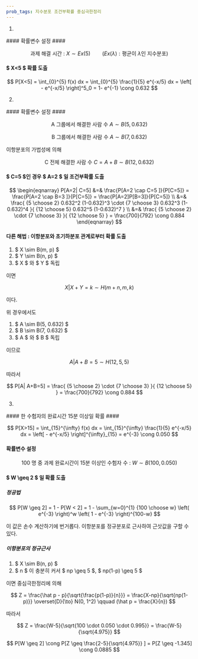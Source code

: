```yaml
---
prob_tags: 지수분포 조건부확률 중심극한정리
---
```

1)

<div>
#### 확률변수 설정 ####

$$ \text{과제 해결 시간 : } X \sim Ex(5)  \qquad  (Ex(\lambda) : \text{평균이 } \lambda \text{인 지수분포}) $$

#### $ X<5 $ 확률 도출 ####

$$ P[X<5] = \int_{0}^{5} f(x) dx = \int_{0}^{5} \frac{1}{5} e^{-x/5} dx = \left[ - e^{-x/5} \right]^5_0 = 1- e^{-1} \cong 0.632 $$

</div>

2)

<div>
#### 확률변수 설정 ####

$$ \text{A 그룹에서 해결한 사람 수 } A \sim B(5, 0.632)  $$

$$ \text{B 그룹에서 해결한 사람 수 } A \sim B(7, 0.632)  $$

이항분포의 가법성에 의해

$$ \text{C 전체 해결한 사람 수 } C = A+B \sim B(12, 0.632)  $$

#### $ C=5 $인 경우 $ A=2 $ 일 조건부확률 도출 ####

$$ \begin{eqnarray}
P[A=2|
C=5] &=& \frac{P[A=2 \cap C=5 ]}{P[C=5]} = \frac{P[A=2 \cap B=3 ]}{P[C=5]} = \frac{P[A=2]P[B=3]}{P[C=5]} \\
&=&
\frac{ {5 \choose 2} 0.632^2 (1-0.632)^3 \cdot {7 \choose 3} 0.632^3 (1-0.632)^4 }{ {12 \choose 5} 0.632^5 (1-0.632)^7 } \\
&=&
\frac{ {5 \choose 2} \cdot {7 \choose 3} }{ {12 \choose 5} } = \frac{700}{792} \cong 0.884
\end{eqnarray} $$

#### 다른 해법 : 이항분포와 초기하분포 관계로부터 확률 도출 ####

1. $ X \sim B(m, p) $
1. $ Y \sim B(n, p) $
1. $ X $ 와 $ Y $ 독립

이면

$$ X|
X+Y=k \sim H(m+n, m, k) $$

이다.

위 경우에서도

1. $ A \sim B(5, 0.632) $
1. $ B \sim B(7, 0.632) $
1. $ A $ 와 $ B $ 독립

이므로

$$ A|
A+B=5 \sim H(12, 5, 5) $$
	
따라서

$$ P[A|
A+B=5] = \frac{ {5 \choose 2} \cdot {7 \choose 3} }{ {12 \choose 5} } = \frac{700}{792} \cong 0.884 $$

</div>

3)

<div>
#### 한 수험자의 완료시간 15분 이상일 확률 ####

$$ P[X>15] = \int_{15}^{\infty} f(x) dx = \int_{15}^{\infty} \frac{1}{5} e^{-x/5} dx = \left[ - e^{-x/5} \right]^{\infty}_{15} = e^{-3} \cong 0.050 $$

#### 확률변수 설정 ####

$$ \text{100 명 중 과제 완료시간이 15분 이상인 수험자 수 : } W \sim B(100, 0.050) $$

#### $ W \geq 2 $ 일 확률 도출 ###

##### 정공법 #####

$$ P[W \geq 2] = 1 - P[W < 2] = 1 - \sum_{w=0}^{1} {100 \choose w} \left( e^{-3} \right)^w \left( 1 - e^{-3} \right)^{100-w} $$

이 값은 손수 계산하기에 번거롭다. 이항분포를 정규분포로 근사하여 근삿값을 구할 수 있다.

##### 이항분포의 정규근사 #####

1. $ X \sim B(n, p) $
2. $ n $ 이 충분히 커서 $ np \geq 5 $, $ np(1-p) \geq 5 $

이면 중심극한정리에 의해

$$ Z = \frac{\hat p - p}{\sqrt{\frac{p(1-p)}{n}}} = \frac{X-np}{\sqrt{np(1-p)}} \overset{D}{\to} N(0, 1^2) \qquad (\hat p = \frac{X}{n}) $$

따라서

$$ Z = \frac{W-5}{\sqrt{100 \cdot 0.050 \cdot 0.995}} = \frac{W-5}{\sqrt{4.975}} $$

$$ P[W \geq 2] \cong P[Z \geq \frac{2-5}{\sqrt{4.975}} ] =  P[Z \geq -1.345] \cong 0.0885 $$

</div>